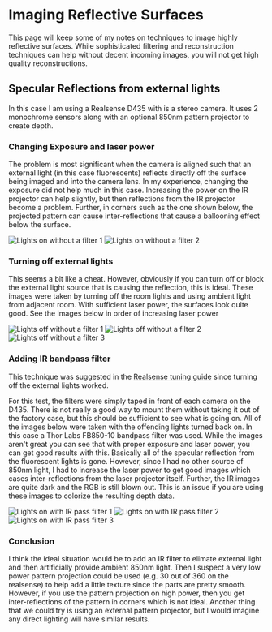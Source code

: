 # Imaging Reflective Surfaces

This page will keep some of my notes on techniques to image highly reflective surfaces. While sophisticated filtering and reconstruction techniques can help without decent incoming images, you will not get high quality reconstructions.

## Specular Reflections from external lights
In this case I am using a Realsense D435 with is a stereo camera. It uses 2 monochrome sensors along with an optional 850nm pattern projector to create depth. 
### Changing Exposure and laser power
The problem is most significant when the camera is aligned such that an external light (in this case fluorescents) reflects directly off the surface being imaged and into the camera lens. In my experience, changing the exposure did not help much in this case. Increasing the power on the IR projector can help slightly, but then reflections from the IR projector become a problem. Further, in corners such as the one shown below, the projected pattern can cause inter-reflections that cause a ballooning effect below the surface. 

![Lights on without a filter 1](images/no_filter_lights_on_1.png)
![Lights on without a filter 2](images/no_filter_lights_on_2.png)

### Turning off external lights

This seems a bit like a cheat. However, obviously if you can turn off or block the external light source that is causing the reflection, this is ideal. These images were taken by turning off the room lights and using ambient light from adjacent room. With sufficient laser power, the surfaces look quite good. See the images below in order of increasing laser power

![Lights off without a filter 1](images/no_filter_lights_off_1.png)
![Lights off without a filter 2](images/no_filter_lights_off_2.png)
![Lights off without a filter 3](images/no_filter_lights_off_3.png)

### Adding IR bandpass filter
This technique was suggested in the [Realsense tuning guide](https://www.intel.com/content/dam/support/us/en/documents/emerging-technologies/intel-realsense-technology/BKMs_Tuning_RealSense_D4xx_Cam.pdf) since turning off the external lights worked.


For this test, the filters were simply taped in front of each camera on the D435. There is not really a good way to mount them without taking it out of the factory case, but this should be sufficient to see what is going on. All of the images below were taken with the offending lights turned back on. In this case a Thor Labs FB850-10 bandpass filter was used. While the images aren't great you can see that with proper exposure and laser power, you can get good results with this. Basically all of the specular reflection from the fluorescent lights is gone. However, since I had no other source of 850nm light, I had to increase the laser power to get good images which cases inter-reflections from the laser projector itself. Further, the IR images are quite dark and the RGB is still blown out. This is an issue if you are using these images to colorize the resulting depth data.

![Lights on with IR pass filter 1](images/lights_on_filter_1.png)
![Lights on with IR pass filter 2](images/lights_on_filter_2.png)
![Lights on with IR pass filter 3](images/lights_on_filter_3.png)

### Conclusion

I think the ideal situation would be to add an IR filter to elimate external light and then artificially provide ambient 850nm light. Then I suspect a very low power pattern projection could be used (e.g. 30 out of 360 on the realsense) to help add a little texture since the parts are pretty smooth. However, if you use the pattern projection on high power, then you get inter-reflections of the pattern in corners which is not ideal. Another thing that we could try is using an external pattern projector, but I would imagine any direct lighting will have similar results.
